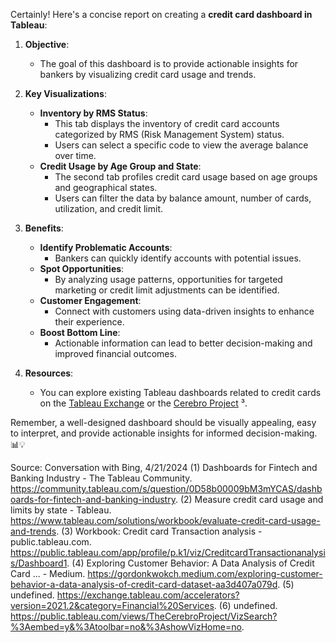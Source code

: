 Certainly! Here's a concise report on creating a **credit card dashboard in Tableau**:

1. **Objective**:
   - The goal of this dashboard is to provide actionable insights for bankers by visualizing credit card usage and trends.

2. **Key Visualizations**:
   - **Inventory by RMS Status**:
     - This tab displays the inventory of credit card accounts categorized by RMS (Risk Management System) status.
     - Users can select a specific code to view the average balance over time.
   - **Credit Usage by Age Group and State**:
     - The second tab profiles credit card usage based on age groups and geographical states.
     - Users can filter the data by balance amount, number of cards, utilization, and credit limit.

3. **Benefits**:
   - **Identify Problematic Accounts**:
     - Bankers can quickly identify accounts with potential issues.
   - **Spot Opportunities**:
     - By analyzing usage patterns, opportunities for targeted marketing or credit limit adjustments can be identified.
   - **Customer Engagement**:
     - Connect with customers using data-driven insights to enhance their experience.
   - **Boost Bottom Line**:
     - Actionable information can lead to better decision-making and improved financial outcomes.

4. **Resources**:
   - You can explore existing Tableau dashboards related to credit cards on the [Tableau Exchange](https://exchange.tableau.com/accelerators?version=2021.2&category=Financial%20Services) or the [Cerebro Project](https://public.tableau.com/views/TheCerebroProject/VizSearch?%3Aembed=y&%3Atoolbar=no&%3AshowVizHome=no) ³.

Remember, a well-designed dashboard should be visually appealing, easy to interpret, and provide actionable insights for informed decision-making. 📊💡

Source: Conversation with Bing, 4/21/2024
(1) Dashboards for Fintech and Banking Industry - The Tableau Community. https://community.tableau.com/s/question/0D58b00009bM3mYCAS/dashboards-for-fintech-and-banking-industry.
(2) Measure credit card usage and limits by state - Tableau. https://www.tableau.com/solutions/workbook/evaluate-credit-card-usage-and-trends.
(3) Workbook: Credit card Transaction analysis - public.tableau.com. https://public.tableau.com/app/profile/p.k1/viz/CreditcardTransactionanalysis/Dashboard1.
(4) Exploring Customer Behavior: A Data Analysis of Credit Card ... - Medium. https://gordonkwokch.medium.com/exploring-customer-behavior-a-data-analysis-of-credit-card-dataset-aa3d407a079d.
(5) undefined. https://exchange.tableau.com/accelerators?version=2021.2&category=Financial%20Services.
(6) undefined. https://public.tableau.com/views/TheCerebroProject/VizSearch?%3Aembed=y&%3Atoolbar=no&%3AshowVizHome=no.
